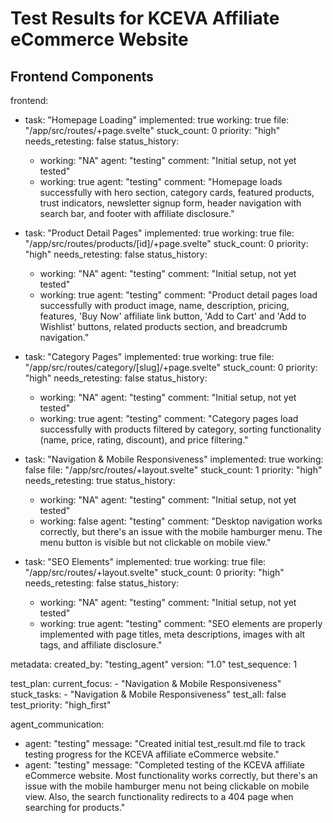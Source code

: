 
# Test Results for KCEVA Affiliate eCommerce Website

## Frontend Components

frontend:
  - task: "Homepage Loading"
    implemented: true
    working: true
    file: "/app/src/routes/+page.svelte"
    stuck_count: 0
    priority: "high"
    needs_retesting: false
    status_history:
      - working: "NA"
        agent: "testing"
        comment: "Initial setup, not yet tested"
      - working: true
        agent: "testing"
        comment: "Homepage loads successfully with hero section, category cards, featured products, trust indicators, newsletter signup form, header navigation with search bar, and footer with affiliate disclosure."

  - task: "Product Detail Pages"
    implemented: true
    working: true
    file: "/app/src/routes/products/[id]/+page.svelte"
    stuck_count: 0
    priority: "high"
    needs_retesting: false
    status_history:
      - working: "NA"
        agent: "testing"
        comment: "Initial setup, not yet tested"
      - working: true
        agent: "testing"
        comment: "Product detail pages load successfully with product image, name, description, pricing, features, 'Buy Now' affiliate link button, 'Add to Cart' and 'Add to Wishlist' buttons, related products section, and breadcrumb navigation."

  - task: "Category Pages"
    implemented: true
    working: true
    file: "/app/src/routes/category/[slug]/+page.svelte"
    stuck_count: 0
    priority: "high"
    needs_retesting: false
    status_history:
      - working: "NA"
        agent: "testing"
        comment: "Initial setup, not yet tested"
      - working: true
        agent: "testing"
        comment: "Category pages load successfully with products filtered by category, sorting functionality (name, price, rating, discount), and price filtering."

  - task: "Navigation & Mobile Responsiveness"
    implemented: true
    working: false
    file: "/app/src/routes/+layout.svelte"
    stuck_count: 1
    priority: "high"
    needs_retesting: true
    status_history:
      - working: "NA"
        agent: "testing"
        comment: "Initial setup, not yet tested"
      - working: false
        agent: "testing"
        comment: "Desktop navigation works correctly, but there's an issue with the mobile hamburger menu. The menu button is visible but not clickable on mobile view."

  - task: "SEO Elements"
    implemented: true
    working: true
    file: "/app/src/routes/+layout.svelte"
    stuck_count: 0
    priority: "high"
    needs_retesting: false
    status_history:
      - working: "NA"
        agent: "testing"
        comment: "Initial setup, not yet tested"
      - working: true
        agent: "testing"
        comment: "SEO elements are properly implemented with page titles, meta descriptions, images with alt tags, and affiliate disclosure."

metadata:
  created_by: "testing_agent"
  version: "1.0"
  test_sequence: 1

test_plan:
  current_focus:
    - "Navigation & Mobile Responsiveness"
  stuck_tasks:
    - "Navigation & Mobile Responsiveness"
  test_all: false
  test_priority: "high_first"

agent_communication:
  - agent: "testing"
    message: "Created initial test_result.md file to track testing progress for the KCEVA affiliate eCommerce website."
  - agent: "testing"
    message: "Completed testing of the KCEVA affiliate eCommerce website. Most functionality works correctly, but there's an issue with the mobile hamburger menu not being clickable on mobile view. Also, the search functionality redirects to a 404 page when searching for products."
